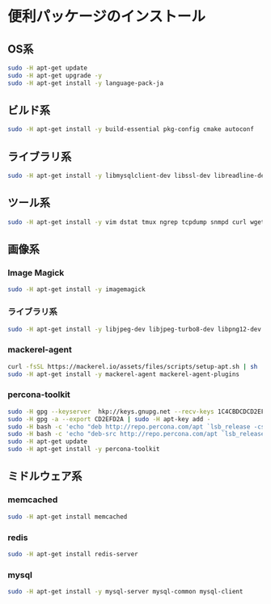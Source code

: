 # 便利パッケージのインストール

## OS系

```bash
sudo -H apt-get update
sudo -H apt-get upgrade -y
sudo -H apt-get install -y language-pack-ja
```

## ビルド系

```bash
sudo -H apt-get install -y build-essential pkg-config cmake autoconf
```

## ライブラリ系

```bash
sudo -H apt-get install -y libmysqlclient-dev libssl-dev libreadline-dev libxml2-dev libpcre3-dev
```

## ツール系

```bash
sudo -H apt-get install -y vim dstat tmux ngrep tcpdump snmpd curl wget git
```

## 画像系

### Image Magick

```bash
sudo -H apt-get install -y imagemagick
```

### ライブラリ系

```bash
sudo -H apt-get install -y libjpeg-dev libjpeg-turbo8-dev libpng12-dev libgif-dev libimlib2-dev libgd-dev
```

### mackerel-agent

```bash
curl -fsSL https://mackerel.io/assets/files/scripts/setup-apt.sh | sh
sudo -H apt-get install -y mackerel-agent mackerel-agent-plugins
```

### percona-toolkit

```bash
sudo -H gpg --keyserver  hkp://keys.gnupg.net --recv-keys 1C4CBDCDCD2EFD2A
sudo -H gpg -a --export CD2EFD2A | sudo -H apt-key add -
sudo -H bash -c 'echo "deb http://repo.percona.com/apt `lsb_release -cs` main" >> /etc/apt/sources.list.d/percona.list'
sudo -H bash -c 'echo "deb-src http://repo.percona.com/apt `lsb_release -cs` main" >> /etc/apt/sources.list.d/percona.list'
sudo -H apt-get update
sudo -H apt-get install -y percona-toolkit
```

## ミドルウェア系

### memcached

```bash
sudo -H apt-get install memcached
```

### redis

```bash
sudo -H apt-get install redis-server
```

### mysql

```bash
sudo -H apt-get install -y mysql-server mysql-common mysql-client
```

